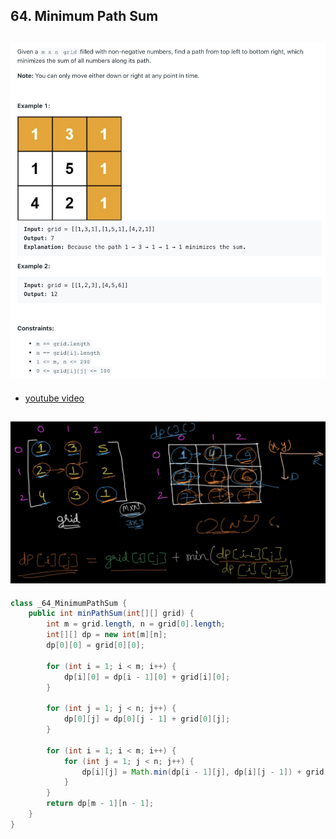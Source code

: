## 64. Minimum Path Sum
![](img/2023-03-30-01-17-02.png)
---

- [youtube video](https://youtu.be/t1shZ8_s6jc?t=482)

![](img/2023-03-30-01-22-49.png)
---

```java
class _64_MinimumPathSum {
    public int minPathSum(int[][] grid) {
        int m = grid.length, n = grid[0].length;
        int[][] dp = new int[m][n];
        dp[0][0] = grid[0][0];

        for (int i = 1; i < m; i++) {
            dp[i][0] = dp[i - 1][0] + grid[i][0];
        }

        for (int j = 1; j < n; j++) {
            dp[0][j] = dp[0][j - 1] + grid[0][j];
        }

        for (int i = 1; i < m; i++) {
            for (int j = 1; j < n; j++) {
                dp[i][j] = Math.min(dp[i - 1][j], dp[i][j - 1]) + grid[i][j];
            }
        }
        return dp[m - 1][n - 1];
    }
}
```